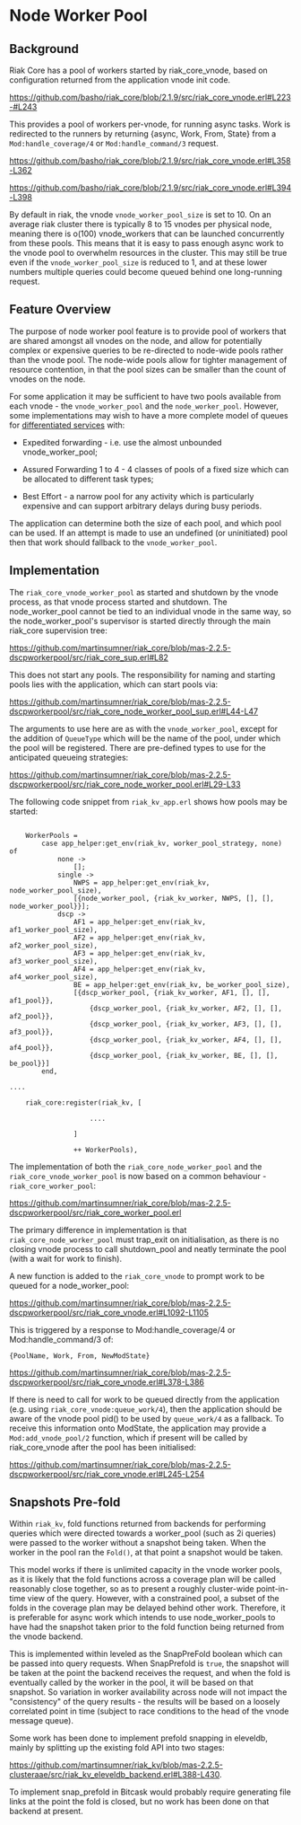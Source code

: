 # Node Worker Pool


## Background

Riak Core has a pool of workers started by riak_core_vnode, based on configuration returned from the application vnode init code.

https://github.com/basho/riak_core/blob/2.1.9/src/riak_core_vnode.erl#L223-#L243

This provides a pool of workers per-vnode, for running async tasks.  Work is redirected to the runners by returning {async, Work, From, State} from a `Mod:handle_coverage/4` or `Mod:handle_command/3` request.

https://github.com/basho/riak_core/blob/2.1.9/src/riak_core_vnode.erl#L358-L362

https://github.com/basho/riak_core/blob/2.1.9/src/riak_core_vnode.erl#L394-L398

By default in riak, the vnode `vnode_worker_pool_size` is set to 10.  On an average riak cluster there is typically 8 to 15 vnodes per physical node, meaning there is o(100) vnode_workers that can be launched concurrently from these pools.  This means that it is easy to pass enough async work to the vnode pool to overwhelm resources in the cluster.  This may still be true even if the `vnode_worker_pool_size` is reduced to 1, and at these lower numbers multiple queries could become queued behind one long-running request.


## Feature Overview

The purpose of node worker pool feature is to provide  pool of workers that are shared amongst all vnodes on the node, and allow for potentially complex or expensive queries to be re-directed to node-wide pools rather than the vnode pool.  The node-wide pools allow for tighter management of resource contention, in that the pool sizes can be smaller than the count of vnodes on the node.

For some application it may be sufficient to have two pools available from each vnode - the `vnode_worker_pool` and the `node_worker_pool`.  However, some implementations may wish to have a more complete model of queues for [differentiated services](https://en.wikipedia.org/wiki/Differentiated_services) with:

- Expedited forwarding - i.e. use the almost unbounded vnode_worker_pool;

- Assured Forwarding 1 to 4 - 4 classes of pools of a fixed size which can be allocated to different task types;

- Best Effort - a narrow pool for any activity which is particularly expensive and can support arbitrary delays during busy periods.

The application can determine both the size of each pool, and which pool can be used.  If an attempt is made to use an undefined (or uninitiated) pool then that work should fallback to the `vnode_worker_pool`.


## Implementation

The `riak_core_vnode_worker_pool` as started and shutdown by the vnode process, as that vnode process started and shutdown.  The node_worker_pool cannot be tied to an individual vnode in the same way, so the node_worker_pool's supervisor is started directly through the main riak_core supervision tree:

https://github.com/martinsumner/riak_core/blob/mas-2.2.5-dscpworkerpool/src/riak_core_sup.erl#L82

This does not start any pools.  The responsibility for naming and starting pools lies with the application, which can start pools via:

https://github.com/martinsumner/riak_core/blob/mas-2.2.5-dscpworkerpool/src/riak_core_node_worker_pool_sup.erl#L44-L47

The arguments to use here are as with the `vnode_worker_pool`, except for the addition of `QueueType` which will be the name of the pool, under which the pool will be registered.  There are pre-defined types to use for the anticipated queueing strategies:

https://github.com/martinsumner/riak_core/blob/mas-2.2.5-dscpworkerpool/src/riak_core_node_worker_pool.erl#L29-L33

The following code snippet from `riak_kv_app.erl` shows how pools may be started:

```

    WorkerPools =
        case app_helper:get_env(riak_kv, worker_pool_strategy, none) of
            none ->
                [];
            single ->
                NWPS = app_helper:get_env(riak_kv, node_worker_pool_size),
                [{node_worker_pool, {riak_kv_worker, NWPS, [], [], node_worker_pool}}];
            dscp ->
                AF1 = app_helper:get_env(riak_kv, af1_worker_pool_size),
                AF2 = app_helper:get_env(riak_kv, af2_worker_pool_size),
                AF3 = app_helper:get_env(riak_kv, af3_worker_pool_size),
                AF4 = app_helper:get_env(riak_kv, af4_worker_pool_size),
                BE = app_helper:get_env(riak_kv, be_worker_pool_size),
                [{dscp_worker_pool, {riak_kv_worker, AF1, [], [], af1_pool}},
                    {dscp_worker_pool, {riak_kv_worker, AF2, [], [], af2_pool}},
                    {dscp_worker_pool, {riak_kv_worker, AF3, [], [], af3_pool}},
                    {dscp_worker_pool, {riak_kv_worker, AF4, [], [], af4_pool}},
                    {dscp_worker_pool, {riak_kv_worker, BE, [], [], be_pool}}]
        end,

....

    riak_core:register(riak_kv, [

                    ....

                ]

                ++ WorkerPools),
```

The implementation of both the `riak_core_node_worker_pool` and the `riak_core_vnode_worker_pool` is now based on a common behaviour - `riak_core_worker_pool`:

https://github.com/martinsumner/riak_core/blob/mas-2.2.5-dscpworkerpool/src/riak_core_worker_pool.erl

The primary difference in implementation is that `riak_core_node_worker_pool` must trap_exit on initialisation, as there is no closing vnode process to call shutdown_pool and neatly terminate the pool (with a wait for work to finish).

A new function is added to the `riak_core_vnode` to prompt work to be queued for a node_worker_pool:

https://github.com/martinsumner/riak_core/blob/mas-2.2.5-dscpworkerpool/src/riak_core_vnode.erl#L1092-L1105

This is triggered by a response to Mod:handle_coverage/4 or Mod:handle_command/3 of:

``{PoolName, Work, From, NewModState}``

https://github.com/martinsumner/riak_core/blob/mas-2.2.5-dscpworkerpool/src/riak_core_vnode.erl#L378-L386

If there is need to call for work to be queued directly from the application (e.g. using `riak_core_vnode:queue_work/4`), then the application should be aware of the vnode pool pid() to be used by `queue_work/4` as a fallback.  To receive this information onto ModState, the application may provide a `Mod:add_vnode_pool/2` function, which if present will be called by riak_core_vnode after the pool has been initialised:

https://github.com/martinsumner/riak_core/blob/mas-2.2.5-dscpworkerpool/src/riak_core_vnode.erl#L245-L254


## Snapshots Pre-fold

Within `riak_kv`, fold functions returned from backends for performing queries which were directed towards a worker_pool (such as 2i queries) were passed to the worker without a snapshot being taken.  When the worker in the pool ran the `Fold()`, at that point a snapshot would be taken.

This model works if there is unlimited capacity in the vnode worker pools, as it is likely that the fold functions across a coverage plan will be called reasonably close together, so as to present a roughly cluster-wide point-in-time view of the query.  However, with a constrained pool, a subset of the folds in the coverage plan may be delayed behind other work.  Therefore, it is preferable for async work which intends to use node_worker_pools to have had the snapshot taken prior to the fold function being returned from the vnode backend.

This is implemented within leveled as the SnapPreFold boolean which can be passed into query requests.  When SnapPrefold is `true`, the snapshot will be taken at the point the backend receives the request, and when the fold is eventually called by the worker in the pool, it will be based on that snapshot.  So variation in worker availability across node will not impact the "consistency" of the query results - the results will be based on a loosely correlated point in time (subject to race conditions to the head of the vnode message queue).

Some work has been done to implement prefold snapping in eleveldb, mainly by splitting up the existing fold API into two stages:

https://github.com/martinsumner/riak_kv/blob/mas-2.2.5-clusteraae/src/riak_kv_eleveldb_backend.erl#L388-L430.

To implement snap_prefold in Bitcask would probably require generating file links at the point the fold is closed, but no work has been done on that backend at present.
